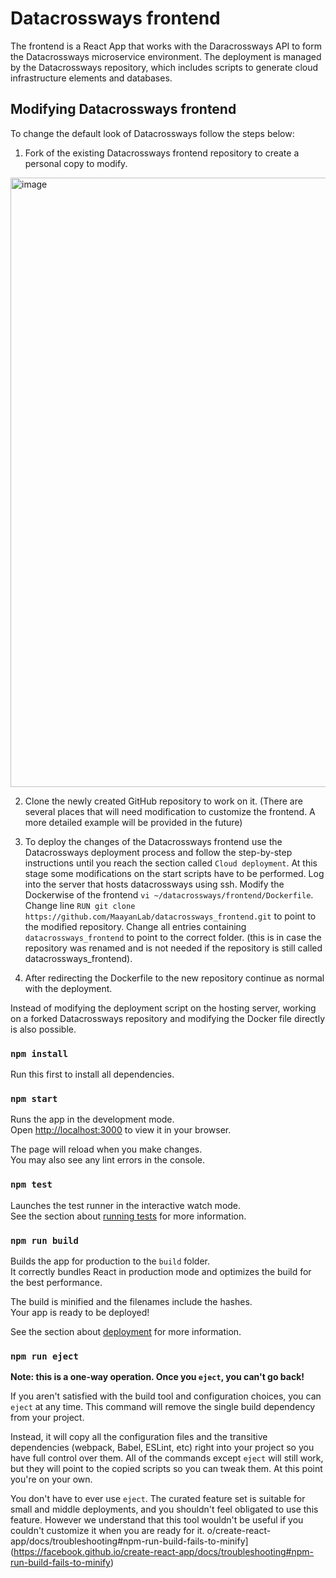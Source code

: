 

# Datacrossways frontend

The frontend is a React App that works with the Daracrossways API to form the Datacrossways microservice environment. The deployment is managed by the Datacrossways repository, which includes scripts to generate cloud infrastructure elements and databases. 

## Modifying Datacrossways frontend

To change the default look of Datacrossways follow the steps below:

1) Fork of the existing Datacrossways frontend repository to create a personal copy to modify.
 <img width="975" alt="image" src="https://github.com/MaayanLab/datacrossways_frontend/assets/32603869/20cfdb24-7e35-4445-b223-2c0296f114d3">
 
2) Clone the newly created GitHub repository to work on it.
   (There are several places that will need modification to customize the frontend. A more detailed example will be provided in the future)

3) To deploy the changes of the Datacrossways frontend use the Datacrossways deployment process and follow the step-by-step instructions until you reach the section called `Cloud deployment`. At this stage some modifications on the start scripts have to be performed. Log into the server that hosts datacrossways using ssh. Modify the Dockerwise of the frontend ```vi ~/datacrossways/frontend/Dockerfile```. Change line ```RUN git clone https://github.com/MaayanLab/datacrossways_frontend.git``` to point to the modified repository. Change all entries containing `datacrossways_frontend` to point to the correct folder. (this is in case the repository was renamed and is not needed if the repository is still called datacrossways_frontend).
4) After redirecting the Dockerfile to the new repository continue as normal with the deployment.

Instead of modifying the deployment script on the hosting server, working on a forked Datacrossways repository and modifying the Docker file directly is also possible.

### `npm install`

Run this first to install all dependencies.

### `npm start`

Runs the app in the development mode.\
Open [http://localhost:3000](http://localhost:3000) to view it in your browser.

The page will reload when you make changes.\
You may also see any lint errors in the console.

### `npm test`

Launches the test runner in the interactive watch mode.\
See the section about [running tests](https://facebook.github.io/create-react-app/docs/running-tests) for more information.

### `npm run build`

Builds the app for production to the `build` folder.\
It correctly bundles React in production mode and optimizes the build for the best performance.

The build is minified and the filenames include the hashes.\
Your app is ready to be deployed!

See the section about [deployment](https://facebook.github.io/create-react-app/docs/deployment) for more information.

### `npm run eject`

**Note: this is a one-way operation. Once you `eject`, you can't go back!**

If you aren't satisfied with the build tool and configuration choices, you can `eject` at any time. This command will remove the single build dependency from your project.

Instead, it will copy all the configuration files and the transitive dependencies (webpack, Babel, ESLint, etc) right into your project so you have full control over them. All of the commands except `eject` will still work, but they will point to the copied scripts so you can tweak them. At this point you're on your own.

You don't have to ever use `eject`. The curated feature set is suitable for small and middle deployments, and you shouldn't feel obligated to use this feature. However we understand that this tool wouldn't be useful if you couldn't customize it when you are ready for it.
o/create-react-app/docs/troubleshooting#npm-run-build-fails-to-minify](https://facebook.github.io/create-react-app/docs/troubleshooting#npm-run-build-fails-to-minify)
